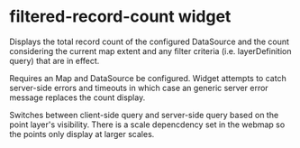 # filtered-record-count widget

Displays the total record count of the configured DataSource and the count considering the current map extent and any filter criteria (i.e. layerDefinition query) that are in effect.

Requires an Map and DataSource be configured. Widget attempts to catch server-side errors and timeouts in which case an generic server error message replaces the count display.

Switches between client-side query and server-side query based on the point layer's visibility. There is a scale depencdency set in the webmap so the points only display at larger scales.
